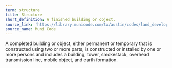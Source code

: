 ```yaml
---
term: structure
title: Structure
short_definition: A finished building or object.
source_link: 'https://library.municode.com/tx/austin/codes/land_development_code?nodeId=TIT25LADE_CH25-1GEREPR_ART2DEME_S25-1-21DE&showChanges=true'
source_name: Muni Code
---
```



A completed building or object, either permanent or temporary that is constructed using two or more parts, is constructed or installed by one or more persons and includes a building, tower, smokestack, overhead transmission line, mobile object, and earth formation.